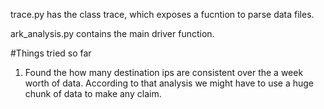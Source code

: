 trace.py has the class trace, which exposes a fucntion to parse data files.

ark_analysis.py contains the main driver function.

#Things tried so far
1. Found the how many destination ips are consistent over the a week worth of data.
According to that analysis we might have to use a huge chunk of data to make any claim.


